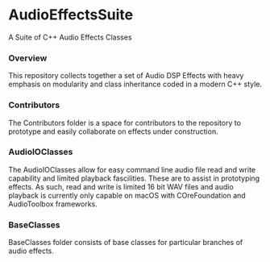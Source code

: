 # AudioEffectsSuite
A Suite of C++ Audio Effects Classes

### Overview
This repository collects together a set of Audio DSP Effects with heavy emphasis on modularity 
and class inheritance coded in a modern C++ style.

### Contributors
The Contributors folder is a space for contributors to the repository to prototype and easily
collaborate on effects under construction.

### AudioIOClasses
The AudioIOClasses allow for easy command line audio file read and write capability and limited playback
fascilities. These are to assist in prototyping effects. As such, read and write is limited 16 bit WAV files
and audio playback is currently only capable on macOS with COreFoundation and AudioToolbox frameworks.

### BaseClasses
BaseClasses folder consists of base classes for particular branches of audio effects.
